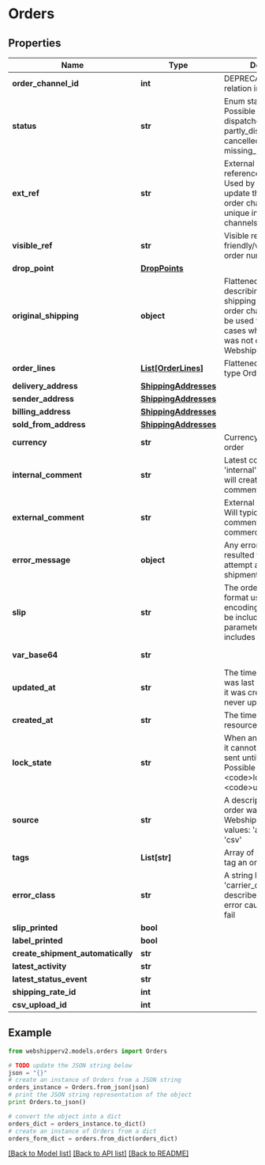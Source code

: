 # Orders


## Properties
Name | Type | Description | Notes
------------ | ------------- | ------------- | -------------
**order_channel_id** | **int** | DEPRECATED Assign a relation instead | [optional] 
**status** | **str** | Enum status of the order. Possible values: pending, dispatched, partly_dispatched, cancelled, error, missing_rate, on_hold | [optional] 
**ext_ref** | **str** | External ( hidden ) reference for the order. Used by system to update the order in e.g. order channels. Must be unique in scope of order channels. | [optional] 
**visible_ref** | **str** | Visible reference - the friendly/visible external order number | [optional] 
**drop_point** | [**DropPoints**](DropPoints.md) |  | [optional] 
**original_shipping** | **object** | Flattened resource describing the original shipping option from the order channel. This will be used for matching in cases where shipping was not quoted from Webshipper. | [optional] 
**order_lines** | [**List[OrderLines]**](OrderLines.md) | Flattened resource of type OrderLine | [optional] 
**delivery_address** | [**ShippingAddresses**](ShippingAddresses.md) |  | [optional] 
**sender_address** | [**ShippingAddresses**](ShippingAddresses.md) |  | [optional] 
**billing_address** | [**ShippingAddresses**](ShippingAddresses.md) |  | [optional] 
**sold_from_address** | [**ShippingAddresses**](ShippingAddresses.md) |  | [optional] 
**currency** | **str** | Currency code of the order | [optional] 
**internal_comment** | **str** | Latest comment with type &#39;internal&#39;. Changing this, will create a new comment | [optional] 
**external_comment** | **str** | External order comment. Will typically be the order comment from e-commerce checkout. | [optional] 
**error_message** | **object** | Any error message that resulted from the latest attempt at making a shipment from the order. | [optional] 
**slip** | **str** | The order slip in PDF format using base64 encoding. This will only be included if the parameter fields[orders] includes slip. | [optional] [readonly] 
**var_base64** | **str** |  | [optional] [readonly] 
**updated_at** | **str** | The time when resource was last updated or when it was created if it was never updated | [optional] [readonly] 
**created_at** | **str** | The time when the resource was created | [optional] [readonly] 
**lock_state** | **str** | When an order is locked, it cannot be modified or sent until it is unlocked. Possible values: &lt;code&gt;locked&lt;/code&gt; or &lt;code&gt;unlocked&lt;/code&gt;. | [optional] 
**source** | **str** | A description of how the order was created in Webshipper. Possible values: &#39;api&#39;, &#39;manual&#39; or &#39;csv&#39; | [optional] 
**tags** | **List[str]** | Array of strings used to tag an order | [optional] 
**error_class** | **str** | A string like &#39;address&#39; or &#39;carrier_downtime&#39; describe which type of error caused the order to fail | [optional] 
**slip_printed** | **bool** |  | [optional] 
**label_printed** | **bool** |  | [optional] 
**create_shipment_automatically** | **str** |  | [optional] 
**latest_activity** | **str** |  | [optional] 
**latest_status_event** | **str** |  | [optional] 
**shipping_rate_id** | **int** |  | [optional] 
**csv_upload_id** | **int** |  | [optional] 

## Example

```python
from webshipperv2.models.orders import Orders

# TODO update the JSON string below
json = "{}"
# create an instance of Orders from a JSON string
orders_instance = Orders.from_json(json)
# print the JSON string representation of the object
print Orders.to_json()

# convert the object into a dict
orders_dict = orders_instance.to_dict()
# create an instance of Orders from a dict
orders_form_dict = orders.from_dict(orders_dict)
```
[[Back to Model list]](../README.md#documentation-for-models) [[Back to API list]](../README.md#documentation-for-api-endpoints) [[Back to README]](../README.md)


